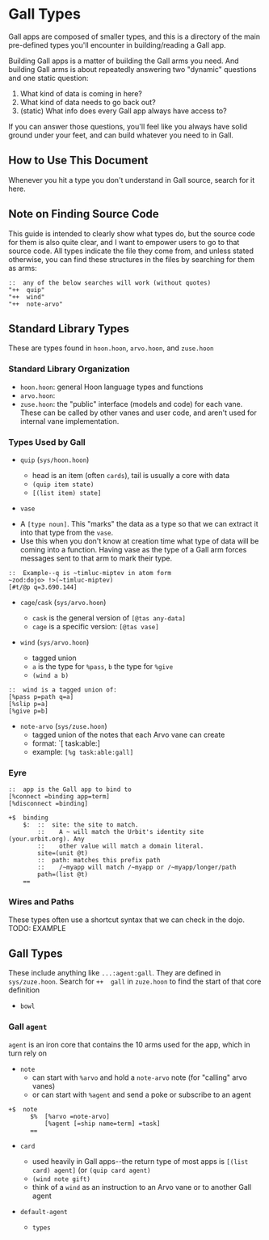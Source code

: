 # Gall Types
Gall apps are composed of smaller types, and this is a directory of the main pre-defined types you'll encounter in building/reading a Gall app.

Building Gall apps is a matter of building the Gall arms you need. And building Gall arms is about repeatedly answering two "dynamic" questions and one static question:
1. What kind of data is coming in here?
2. What kind of data needs to go back out?
3. (static) What info does every Gall app always have access to?

If you can answer those questions, you'll feel like you always have solid ground under your feet, and can build whatever you need to in Gall.

## How to Use This Document
Whenever you hit a type you don't understand in Gall source, search for it here.

## Note on Finding Source Code
This guide is intended to clearly show what types do, but the source code for them is also quite clear, and I want to empower users to go to that source code. All types indicate the file they come from, and unless stated otherwise, you can find these structures in the files by searching for them as arms:
```
::  any of the below searches will work (without quotes)
"++  quip"
"++  wind"
"++  note-arvo"
```

## Standard Library Types
These are types found in `hoon.hoon`, `arvo.hoon`, and `zuse.hoon`

### Standard Library Organization
* `hoon.hoon`: general Hoon language types and functions
* `arvo.hoon`: 
* `zuse.hoon`: the "public" interface (models and code) for each vane. These can be called by other vanes and user code, and aren't used for internal vane implementation.

### Types Used by Gall

* `quip` (`sys/hoon.hoon`)
  - head is an item (often `cards`), tail is usually a core with data
  - `(quip item state)`
  - `[(list item) state]`

* `vase`
- A `[type noun]`. This "marks" the data as a type so that we can extract it into that type from the `vase`.
- Use this when you don't know at creation time what type of data will be coming into a function. Having vase as the type of a Gall arm forces messages sent to that arm to mark their type.
```
::  Example--q is ~timluc-miptev in atom form
~zod:dojo> !>(~timluc-miptev)
[#t/@p q=3.690.144]
```

* `cage`/`cask` (`sys/arvo.hoon`)
  - `cask` is the general version of `[@tas any-data]`
  -  `cage` is a specific version: `[@tas vase]`

* `wind` (`sys/arvo.hoon`)
  - tagged union
  - `a` is the type for `%pass`, `b` the type for `%give`
  - `(wind a b)`
```
::  wind is a tagged union of:
[%pass p=path q=a]
[%slip p=a]
[%give p=b]
```

* `note-arvo` (`sys/zuse.hoon`)
  - tagged union of the notes that each Arvo vane can create
  - format: `[<vane-letter> task:able:<vane-name>]
  - example: `[%g task:able:gall]`
  
### Eyre
```
::  app is the Gall app to bind to
[%connect =binding app=term]
[%disconnect =binding]
```
```
+$  binding
    $:  ::  site: the site to match.
        ::    A ~ will match the Urbit's identity site (your.urbit.org). Any
        ::    other value will match a domain literal.
        site=(unit @t)
        ::  path: matches this prefix path
        ::    /~myapp will match /~myapp or /~myapp/longer/path
        path=(list @t)
    ==
```

### Wires and Paths
These types often use a shortcut syntax that we can check in the dojo.
TODO: EXAMPLE

## Gall Types
These include anything like `...:agent:gall`. They are defined in `sys/zuze.hoon`.
Search for `++  gall` in `zuze.hoon` to find the start of that core definition
* `bowl`

### Gall `agent`
`agent` is an iron core that contains the 10 arms used for the app, which in turn rely on 

* `note`
  - can start with `%arvo` and hold a `note-arvo` note (for "calling" arvo vanes) 
  - or can start with `%agent` and send a poke or subscribe to an agent
```
+$  note
      $%  [%arvo =note-arvo]
          [%agent [=ship name=term] =task]
      ==
```
 * `card`
   - used heavily in Gall apps--the return type of most apps is `[(list card) agent]` (or `(quip card agent)`
   - `(wind note gift)`
   - think of a `wind` as an instruction to an Arvo vane or to another Gall agent

* `default-agent`
  - `types` 

